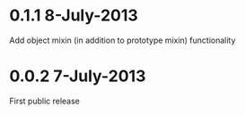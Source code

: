 
# 0.1.1  8-July-2013

Add object mixin (in addition to prototype mixin) functionality

# 0.0.2  7-July-2013

First public release

